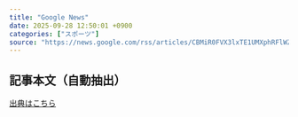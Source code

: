 ```yaml
---
title: "Google News"
date: 2025-09-28 12:50:01 +0900
categories: ["スポーツ"]
source: "https://news.google.com/rss/articles/CBMiR0FVX3lxTE1UMXphRFlWZl90QmNsTmt5MjBvbTkxMW1rUDQwQVQ0eGR2SmdKdXFJUC1tQXlqdHROaklKVDktdlE2bks5ZE1J?oc=5"
---
```


## 記事本文（自動抽出）
<body class="y0K44d EA71Tc" id="readabilityBody"></body>

[出典はこちら](https://news.google.com/rss/articles/CBMiR0FVX3lxTE1UMXphRFlWZl90QmNsTmt5MjBvbTkxMW1rUDQwQVQ0eGR2SmdKdXFJUC1tQXlqdHROaklKVDktdlE2bks5ZE1J?oc=5)
